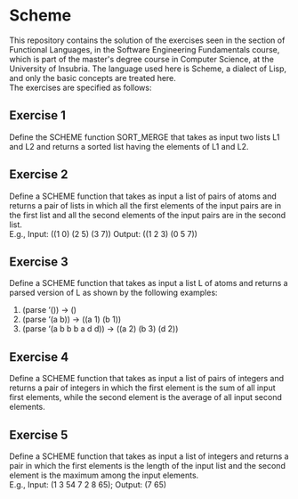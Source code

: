 # Scheme
This repository contains the solution of the exercises seen in the section of Functional Languages, in the Software Engineering Fundamentals course, which is part of the master's degree course in Computer Science, at the University of Insubria.
The language used here is Scheme, a dialect of Lisp, and only the basic concepts are treated here.<br />
The exercises are specified as follows:<br />
## Exercise 1
Define the SCHEME function SORT_MERGE that takes as input two lists L1 and L2 and
returns a sorted list having the elements of L1 and L2. <br />

## Exercise 2
Define a SCHEME function that takes as input a list of pairs of atoms and returns a pair of
lists in which all the first elements of the input pairs are in the first list and all the
second elements of the input pairs are in the second list.<br />
E.g., Input: ((1 0) (2 5) (3 7)) Output: ((1 2 3) (0 5 7))

## Exercise 3
Define a SCHEME function that takes as input a list L of atoms and returns a parsed
version of L as shown by the following examples:<br />
1. (parse ‘()) -> ()
2. (parse ‘(a b)) -> ((a 1) (b 1))
3. (parse ‘(a b b b a d d)) -> ((a 2) (b 3) (d 2))

## Exercise 4
Define a SCHEME function that takes as input a list of pairs of integers and returns a pair
of integers in which the first element is the sum of all input first elements, while the
second element is the average of all input second elements.<br />

## Exercise 5
Define a SCHEME function that takes as input a list of integers and returns a pair in which
the first elements is the length of the input list and the second element is the
maximum among the input elements.<br />
E.g., Input: (1 3 54 7 2 8 65); Output: (7 65)
